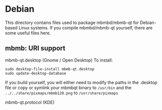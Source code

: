 
Debian
====================
This directory contains files used to package mbmbd/mbmb-qt
for Debian-based Linux systems. If you compile mbmbd/mbmb-qt yourself, there are some useful files here.

## mbmb: URI support ##


mbmb-qt.desktop  (Gnome / Open Desktop)
To install:

	sudo desktop-file-install mbmb-qt.desktop
	sudo update-desktop-database

If you build yourself, you will either need to modify the paths in
the .desktop file or copy or symlink your mbmbqt binary to `/usr/bin`
and the `../../share/pixmaps/mbmb128.png` to `/usr/share/pixmaps`

mbmb-qt.protocol (KDE)

